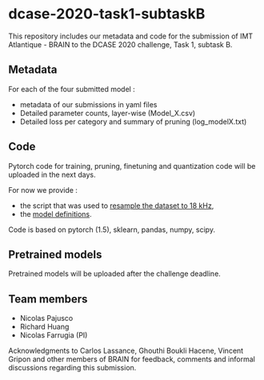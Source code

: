 # dcase-2020-task1-subtaskB

This repository includes our metadata and code for the submission of IMT Atlantique - BRAIN to the DCASE 2020 challenge, Task 1, subtask B.

Metadata
--

For each of the four submitted model : 

- metadata of our submissions in yaml files
- Detailed parameter counts, layer-wise (Model_X.csv)
- Detailed loss per category and summary of pruning (log_modelX.txt)


Code
--
Pytorch code for training, pruning, finetuning and quantization code will be uploaded in the next days. 

For now we provide :
- the script that was used to [resample the dataset to 18 kHz](resample.py), 
- the [model definitions](models.py).

Code is based on pytorch (1.5), sklearn, pandas, numpy, scipy.

Pretrained models 
--
Pretrained models will be uploaded after the challenge deadline.

Team members
--
- Nicolas Pajusco
- Richard Huang
- Nicolas Farrugia (PI)
  
Acknowledgments to Carlos Lassance, Ghouthi Boukli Hacene, Vincent Gripon and other members of BRAIN for feedback, comments and informal discussions regarding this submission. 
